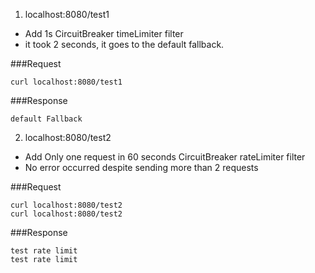 1. localhost:8080/test1
- Add 1s CircuitBreaker timeLimiter filter 
- it took 2 seconds, it goes to the default fallback.

###Request
```
curl localhost:8080/test1
```

###Response
```
default Fallback
```


2. localhost:8080/test2 
- Add Only one request in 60 seconds CircuitBreaker rateLimiter filter 
- No error occurred despite sending more than 2 requests


###Request
```
curl localhost:8080/test2
curl localhost:8080/test2
```

###Response
```
test rate limit
test rate limit
```
